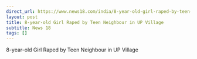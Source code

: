 ```yaml
---
direct_url: https://www.news18.com/india/8-year-old-girl-raped-by-teen-neighbour-in-up-village-8707722.html
layout: post
title: 8-year-old Girl Raped by Teen Neighbour in UP Village
subtitle: News 18
tags: []
---
```


8-year-old Girl Raped by Teen Neighbour in UP Village
